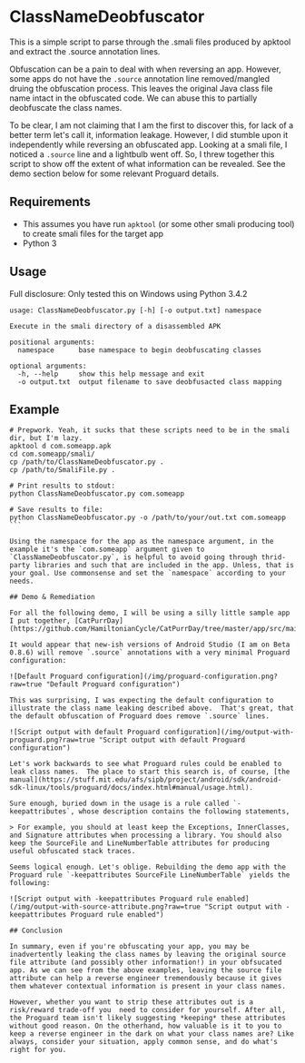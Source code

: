 # ClassNameDeobfuscator
This is a simple script to parse through the .smali files produced by apktool and extract the .source annotation lines.

Obfuscation can be a pain to deal with when reversing an app. However, some apps do not have the `.source` annotation line removed/mangled druing the obfuscation process. This leaves the original Java class file name intact in the obfuscated code. We can abuse this to partially deobfuscate the class names.

To be clear, I am not claiming that I am the first to discover this, for lack of a better term let's call it, information leakage. However, I did stumble upon it independently while reversing an obfuscated app. Looking at a smali file, I noticed a `.source` line and a lightbulb went off. So, I threw together this script to show off the extent of what information can be revealed.  See the demo section below for some relevant Proguard details.

## Requirements
 * This assumes you have run `apktool` (or some other smali producing tool) to create smali files for the target app
 * Python 3

## Usage
Full disclosure: Only tested this on Windows using Python 3.4.2

```
usage: ClassNameDeobfuscator.py [-h] [-o output.txt] namespace

Execute in the smali directory of a disassembled APK

positional arguments:
  namespace      base namespace to begin deobfuscating classes

optional arguments:
  -h, --help     show this help message and exit
  -o output.txt  output filename to save deobfusacted class mapping
```

## Example
````
# Prepwork. Yeah, it sucks that these scripts need to be in the smali dir, but I'm lazy.
apktool d com.someapp.apk
cd com.someapp/smali/
cp /path/to/ClassNameDeobfuscator.py .
cp /path/to/SmaliFile.py .

# Print results to stdout:
python ClassNameDeobfuscator.py com.someapp

# Save results to file:
python ClassNameDeobfuscator.py -o /path/to/your/out.txt com.someapp
```

Using the namespace for the app as the namespace argument, in the example it's the `com.someapp` argument given to `ClassNameDeobfuscator.py`, is helpful to avoid going through thrid-party libraries and such that are included in the app. Unless, that is your goal. Use commonsense and set the `namespace` according to your needs.

## Demo & Remediation

For all the following demo, I will be using a silly little sample app I put together, [CatPurrDay](https://github.com/HamiltonianCycle/CatPurrDay/tree/master/app/src/main/java/com/catpurrday).

It would appear that new-ish versions of Android Studio (I am on Beta 0.8.6) will remove `.source` annotations with a very minimal Proguard configuration:

![Default Proguard configuration](/img/proguard-configuration.png?raw=true "Default Proguard configuration")

This was surprising, I was expecting the default configuration to illustrate the class name leaking described above.  That's great, that the default obfuscation of Proguard does remove `.source` lines.

![Script output with default Proguard configuration](/img/output-with-proguard.png?raw=true "Script output with default Proguard configuration")

Let's work backwards to see what Proguard rules could be enabled to leak class names.  The place to start this search is, of course, [the manual](https://stuff.mit.edu/afs/sipb/project/android/sdk/android-sdk-linux/tools/proguard/docs/index.html#manual/usage.html).

Sure enough, buried down in the usage is a rule called `-keepattributes`, whose description contains the following statements,

> For example, you should at least keep the Exceptions, InnerClasses, and Signature attributes when processing a library. You should also keep the SourceFile and LineNumberTable attributes for producing useful obfuscated stack traces.

Seems logical enough. Let's oblige. Rebuilding the demo app with the Proguard rule `-keepattributes SourceFile LineNumberTable` yields the following:

![Script output with -keepattributes Proguard rule enabled](/img/output-with-source-attribute.png?raw=true "Script output with -keepattributes Proguard rule enabled")

## Conclusion

In summary, even if you're obfuscating your app, you may be inadvertently leaking the class names by leaving the original source file attribute (and possibly other information!) in your obfsucated app. As we can see from the above examples, leaving the source file attribute can help a reverse engineer tremendously because it gives them whatever contextual information is present in your class names.

However, whether you want to strip these attributes out is a risk/reward trade-off you  need to consider for yourself. After all, the Proguard team isn't likely suggesting *keeping* these attributes without good reason. On the otherhand, how valuable is it to you to keep a reverse engineer in the dark on what your class names are? Like always, consider your situation, apply common sense, and do what's right for you.
